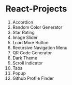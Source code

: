 # React-Projects

1. Accordion
2. Random Color Generator
3. Star Rating
4. Image Slider
5. Load More Button
6. Recursive Navigation Menu
7. QR Code Generator
8. Dark Theme
9. Scroll Indicator
10. Tabs
11. Popup
12. Github Profile Finder
